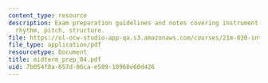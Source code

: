 ```yaml
---
content_type: resource
description: Exam preparation guidelines and notes covering instrument classification,
  rhythm, pitch, structure.
file: https://ol-ocw-studio-app-qa.s3.amazonaws.com/courses/21m-030-introduction-to-world-music-fall-2006/7b054f8a657d06cae50910968e60d426_midterm_prep_04.pdf
file_type: application/pdf
resourcetype: Document
title: midterm_prep_04.pdf
uid: 7b054f8a-657d-06ca-e509-10968e60d426
---
```

